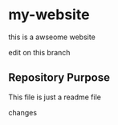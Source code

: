 # my-website

this is a awseome website

edit on this branch


## Repository Purpose

This file is just a readme file

changes